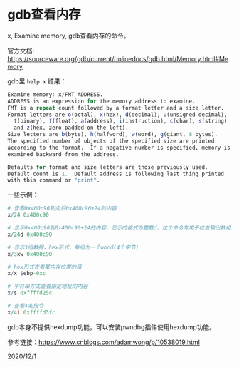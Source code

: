 # gdb查看内存

x, Examine memory, gdb查看内存的命令。  

官方文档: https://sourceware.org/gdb/current/onlinedocs/gdb.html/Memory.html#Memory  

gdb里 `help x` 结果：  
```r
Examine memory: x/FMT ADDRESS.
ADDRESS is an expression for the memory address to examine.
FMT is a repeat count followed by a format letter and a size letter.
Format letters are o(octal), x(hex), d(decimal), u(unsigned decimal),
  t(binary), f(float), a(address), i(instruction), c(char), s(string)
  and z(hex, zero padded on the left).
Size letters are b(byte), h(halfword), w(word), g(giant, 8 bytes).
The specified number of objects of the specified size are printed
according to the format.  If a negative number is specified, memory is
examined backward from the address.

Defaults for format and size letters are those previously used.
Default count is 1.  Default address is following last thing printed
with this command or "print".
```

一些示例：  
```r
# 查看0x400c90到向后0x400c90+24的内容  
x/24 0x400c90

# 显示0x400c90到0x400c90+24的内容，显示的格式为整数d，这个命令常用于检查输出数组的内容  
x/24d 0x400c90

# 显示3组数据，hex形式，每组为一个word(4个字节)
x/3xw 0x400c90

# hex形式查看某内存位置的值
x/x $ebp-0xc

# 字符串方式查看指定地址的内容
x/s 0xffffd25c

# 查看4条指令
x/4i 0xffffd3fc
```

gdb本身不提供hexdump功能，可以安装pwndbg插件使用hexdump功能。  


参考链接：https://www.cnblogs.com/adamwong/p/10538019.html  


2020/12/1  
